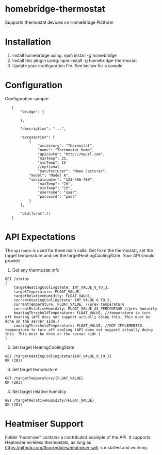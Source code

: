 # homebridge-thermostat

Supports thermostat devices on HomeBridge Platform

# Installation

1. Install homebridge using: npm install -g homebridge
2. Install this plugin using: npm install -g homebridge-thermostat
3. Update your configuration file. See bellow for a sample. 

# Configuration

Configuration sample:

 ```
    {
        "bridge": {
            ...
        },
        
        "description": "...",

        "accessories": [
            {
                "accessory": "Thermostat",
                "name": "Thermostat Demo",
                "apiroute": "http://myurl.com",
                "maxTemp": 25,
                "minTemp": 15
                //optional
                "manufacturer": "Manu Facturer",
	        "model": "Model A",
	        "serialnumber": "123-456-789",
                "maxTemp": "26",
                "minTemp": "15",
                "username": "user",
                "password": "pass"
            }
        ],

        "platforms":[]
    }
```
# API Expectations

The `apiroute` is used for three main calls: Get from the thermostat, set the target temperature and set the targetHeatingCoolingState. Your API should provide

1. Get any thermostat info
```
GET /status
{
    targetHeatingCoolingState: INT_VALUE_0_TO_3,
    targetTemperature: FLOAT_VALUE,
    targetRelativeHumidity: FLOAT_VALUE,
    currentHeatingCoolingState: INT_VALUE_0_TO_2,
    currentTemperature: FLOAT_VALUE, //prev temperature
    currentRelativeHumidity: FLOAT_VALUE_AS_PERCENTAGE //prev humidity
    heatingThresholdTemperature: FLOAT_VALUE, //temperature to turn off heating (API does not support actually doing this. This must be done on the server side.)
    coolingThresholdTemperature: FLOAT_VALUE, //NOT IMPLEMENTED: temperature to turn off cooling (API does not support actually doing this. This must be done on the server side.) 
}
```

2. Set target HeatingCoolingState
```
GET /targetHeatingCoolingState/{INT_VALUE_0_TO_3}
OK (201)
```

3. Set target temperature
```
GET /targetTemperature/{FLOAT_VALUE}
OK (201)
```

4. Set target relative humidity
```
GET /targetRelativeHumidity/{FLOAT_VALUE}
OK (201)
```

# Heatmiser Support

Folder 'heatmiser' contains a contributed example of the API. It supports Heatmiser wireless thermostats, as long as https://github.com/thoukydides/heatmiser-wifi is installed and working.

